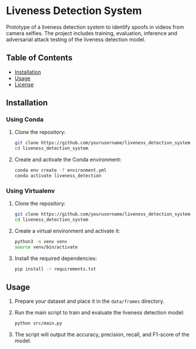 # Liveness Detection System

Prototype of a liveness detection system to identify spoofs in videos from camera selfies. The project includes training, evaluation, inference and adversarial attack testing of the liveness detection model.

## Table of Contents

- [Installation](#installation)
- [Usage](#usage)
- [License](./LICENSE)

## Installation

### Using Conda

1. Clone the repository:
    ```sh
    git clone https://github.com/yourusername/liveness_detection_system.git
    cd liveness_detection_system
    ```

2. Create and activate the Conda environment:
    ```sh
    conda env create -f environment.yml
    conda activate liveness_detection
    ```

### Using Virtualenv

1. Clone the repository:
    ```sh
    git clone https://github.com/yourusername/liveness_detection_system.git
    cd liveness_detection_system
    ```

2. Create a virtual environment and activate it:
    ```sh
    python3 -m venv venv
    source venv/bin/activate
    ```

3. Install the required dependencies:
    ```sh
    pip install -r requirements.txt
    ```

## Usage

1. Prepare your dataset and place it in the `data/frames` directory.

2. Run the main script to train and evaluate the liveness detection model:
    ```sh
    python src/main.py
    ```

3. The script will output the accuracy, precision, recall, and F1-score of the model.
